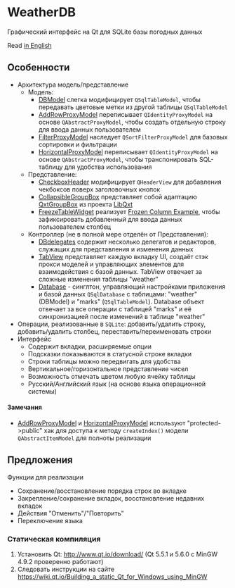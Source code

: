 ﻿# WeatherDB
Графический интерфейс на Qt для SQLite базы погодных данных

Read [in English](README.md)

## Особенности
- Архитектура модель/представление
  - Модель:
    - [DBModel](model/dbmodel.h) слегка модифицирует `QSqlTableModel`, чтобы передавать цветовые метки из другой таблицы `QSqlTableModel`
    - [AddRowProxyModel](model/addrowproxymodel.h) переписывает `QIdentityProxyModel` на основе `QAbstractProxyModel`, чтобы создать отдельную строку для ввода данных пользователем
    - [FilterProxyModel](model/filterproxymodel.h) наследует `QSortFilterProxyModel` для базовых сортировки и фильтрации
    - [HorizontalProxyModel](model/horizontalproxymodel.h) переписывает `QIdentityProxyModel` на основе `QAbstractProxyModel`, чтобы транспонировать SQL-таблицу для удобства использования
  - Представление:
    - [CheckboxHeader](view/checkboxheader.h) модифицирует `QHeaderView` для добавления чекбоксов поверх заголовочных кнопок
    - [CollapsibleGroupBox](view/collapsiblegroupbox.h) представляет собой адаптацию [QxtGroupBox](https://bitbucket.org/libqxt/libqxt/src/696423b68972fc9edae318558b8ce26dc187cc40/src/widgets/qxtgroupbox.h) из проекта [LibQxt](https://bitbucket.org/libqxt/libqxt/wiki/Home)
    - [FreezeTableWidget](view/dbview.h) реализует [Frozen Column Example](http://doc.qt.io/qt-5/qtwidgets-itemviews-frozencolumn-example.html), чтобы зафиксировать добавленный для ввода данных пользователем столбец
  - Контроллер (не в полной мере отделён от Представления):
    - [DBdelegates](view/dbdelegates.h) содержит несколько делегатов и редакторов, служащих для представления и изменения данных
    - [TabView](view/tabview.h) представляет каждую вкладку UI, создаёт стэк прокси моделей и управляющих элементов для взаимодействия с базой данных. TabView отвечает за сложные изменения таблицы "weather"
    - [Database](database.h) - синглтон, управляющий настройками приложения и базой данных `QSqlDatabase` с таблицами: "weather" (DBModel) и "marks" (`QSqlTableModel`). Database объект отвечает за все операции с таблицей "marks" и её синхронизацией после изменений в таблице "weather"
- Операции, реализованные в `SQLite`: добавить/удалить строку, добавить/удалить столбец, переставить/переименовать строки
- Интерфейс
  - Содержит вкладки, расширяемые опции
  - Подсказки показываются в статусной строке вкладки
  - Строки таблицы можно передвигать для удобства
  - Вертикальное/горизонтальное представление чисел
  - Возможность отмечать цветом любую ячейку таблицы
  - Русский/Английский язык (на основе языка операционной системы)

#### Замечания
  - [AddRowProxyModel](model/addrowproxymodel.h) и [HorizontalProxyModel](model/horizontalproxymodel.h) используют "protected->public" хак для доступа к методу `createIndex()` модели `QAbstractItemModel` для полноты реализации

## Предложения
Функции для реализации
- Сохранение/восстановление порядка строк во вкладке
- Закрепление/сохранение вкладок, восстановление недавних вкладок
- Действия "Отменить"/"Повторить"
- Переключение языка

### Статическая компиляция
1. Установить Qt: <http://www.qt.io/download/> (Qt 5.5.1 и 5.6.0 с MinGW 4.9.2 проверенно работают)
2. Следовать инструкции на сайте <https://wiki.qt.io/Building_a_static_Qt_for_Windows_using_MinGW>
